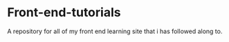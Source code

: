 # Front-end-tutorials
A repository for all of my front end learning site that i has followed along to. 
